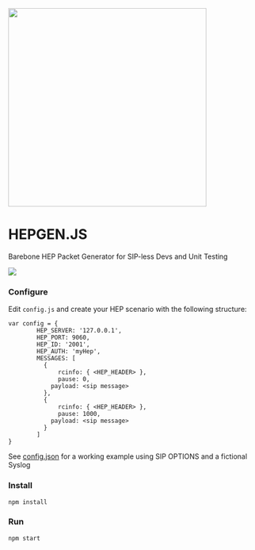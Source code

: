 <img src="https://i.imgur.com/scqdu3p.png" width="400">

# HEPGEN.JS
Barebone HEP Packet Generator for SIP-less Devs and Unit Testing


![](http://i.imgur.com/Z3xYbDh.png)

### Configure
Edit ```config.js``` and create your HEP scenario with the following structure:
```
var config = {
        HEP_SERVER: '127.0.0.1',
        HEP_PORT: 9060,
        HEP_ID: '2001',
        HEP_AUTH: 'myHep',
        MESSAGES: [
          {
      		  rcinfo: { <HEP_HEADER> },
      		  pause: 0,
            payload: <sip message>
          },
          {
      		  rcinfo: { <HEP_HEADER> },
      		  pause: 1000,
            payload: <sip message>
          }
        ]
}
```
See [config.json](https://github.com/lmangani/hepgen.js/blob/master/config.js) for a working example using SIP OPTIONS and a fictional Syslog


### Install
```
npm install
```

### Run
```
npm start
```



